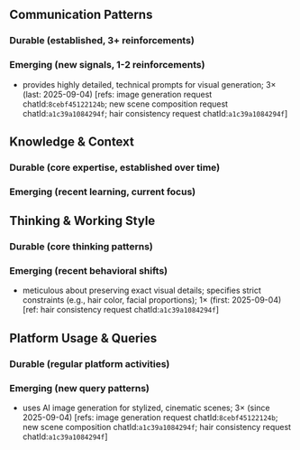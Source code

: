 ## Communication Patterns
### Durable (established, 3+ reinforcements)

### Emerging (new signals, 1-2 reinforcements)
- provides highly detailed, technical prompts for visual generation; 3× (last: 2025-09-04) [refs: image generation request chatId:`8cebf45122124b`; new scene composition request chatId:`a1c39a1084294f`; hair consistency request chatId:`a1c39a1084294f`]

## Knowledge & Context
### Durable (core expertise, established over time)

### Emerging (recent learning, current focus)

## Thinking & Working Style
### Durable (core thinking patterns)

### Emerging (recent behavioral shifts)
- meticulous about preserving exact visual details; specifies strict constraints (e.g., hair color, facial proportions); 1× (first: 2025-09-04) [ref: hair consistency request chatId:`a1c39a1084294f`]

## Platform Usage & Queries
### Durable (regular platform activities)

### Emerging (new query patterns)
- uses AI image generation for stylized, cinematic scenes; 3× (since 2025-09-04) [refs: image generation request chatId:`8cebf45122124b`; new scene composition chatId:`a1c39a1084294f`; hair consistency request chatId:`a1c39a1084294f`]
